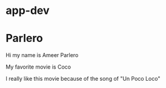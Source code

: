 # app-dev
# Parlero
<p> Hi my name is Ameer Parlero</p>
<p> My favorite movie is Coco</p>
<p> I really like this movie because of the song of "Un Poco Loco"</p>

